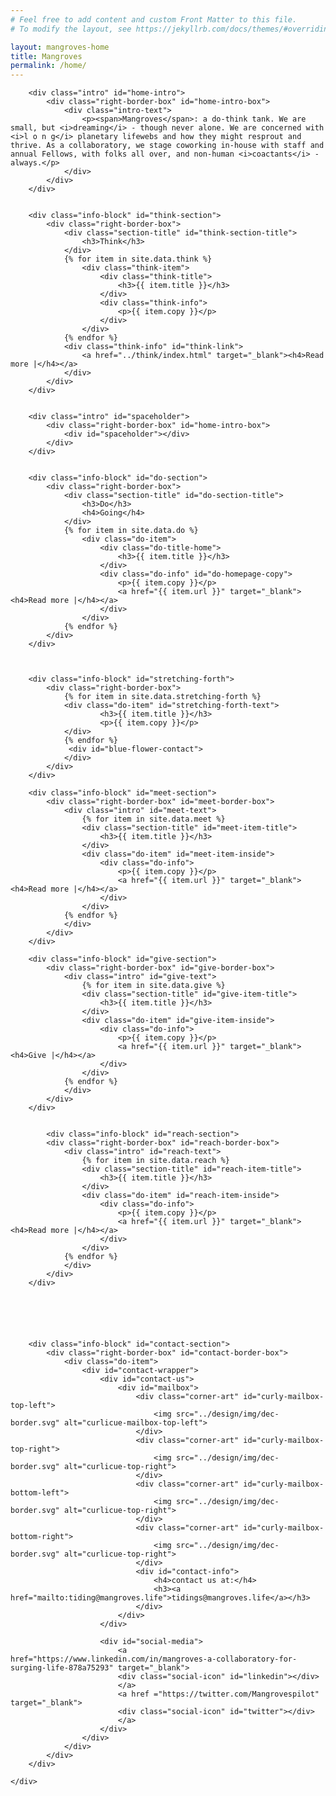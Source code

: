 ```yaml
---
# Feel free to add content and custom Front Matter to this file.
# To modify the layout, see https://jekyllrb.com/docs/themes/#overriding-theme-defaults

layout: mangroves-home
title: Mangroves
permalink: /home/
---
```


<head>
    <meta charset="UTF-8" />
    <meta name="viewport" content="width=device-width">
    <link rel="stylesheet" type="text/css" href="../css/styles.css" />
</head>

<body>
    <div id="wrapper">
        
        <div class="intro" id="home-intro">
            <div class="right-border-box" id="home-intro-box">
                <div class="intro-text">
                    <p><span>Mangroves</span>: a do-think tank. We are small, but <i>dreaming</i> - though never alone. We are concerned with <i>l o n g</i> planetary lifewebs and how they might resprout and thrive. As a collaboratory, we stage coworking in-house with staff and annual Fellows, with folks all over, and non-human <i>coactants</i> - always.</p>
                </div> 
            </div>
        </div>


        <div class="info-block" id="think-section">
            <div class="right-border-box">
                <div class="section-title" id="think-section-title">
                    <h3>Think</h3>
                </div>
                {% for item in site.data.think %}
                    <div class="think-item">
                        <div class="think-title">
                            <h3>{{ item.title }}</h3>
                        </div>
                        <div class="think-info">
                            <p>{{ item.copy }}</p>
                        </div>
                    </div>
                {% endfor %}
                <div class="think-info" id="think-link">
                    <a href="../think/index.html" target="_blank"><h4>Read more |</h4></a>
                </div>
            </div>
        </div>
        

        <div class="intro" id="spaceholder">
            <div class="right-border-box" id="home-intro-box">
                <div id="spaceholder"></div>
            </div>
        </div>


        <div class="info-block" id="do-section">
            <div class="right-border-box">
                <div class="section-title" id="do-section-title">
                    <h3>Do</h3>
                    <h4>Going</h4>
                </div>
                {% for item in site.data.do %}
                    <div class="do-item">
                        <div class="do-title-home">
                            <h3>{{ item.title }}</h3>
                        </div>
                        <div class="do-info" id="do-homepage-copy">
                            <p>{{ item.copy }}</p>
                            <a href="{{ item.url }}" target="_blank"><h4>Read more |</h4></a>
                        </div>
                    </div>
                {% endfor %}
            </div>
        </div>



        <div class="info-block" id="stretching-forth">
            <div class="right-border-box">
                {% for item in site.data.stretching-forth %}
                <div class="do-item" id="stretching-forth-text">
                        <h3>{{ item.title }}</h3>
                        <p>{{ item.copy }}</p>
                </div>
                {% endfor %}
                 <div id="blue-flower-contact">
                </div>
            </div>
        </div>

        <div class="info-block" id="meet-section">
            <div class="right-border-box" id="meet-border-box">
                <div class="intro" id="meet-text">
                    {% for item in site.data.meet %}
                    <div class="section-title" id="meet-item-title">
                        <h3>{{ item.title }}</h3>
                    </div>
                    <div class="do-item" id="meet-item-inside">
                        <div class="do-info">
                            <p>{{ item.copy }}</p>
                            <a href="{{ item.url }}" target="_blank"><h4>Read more |</h4></a>
                        </div>
                    </div>
                {% endfor %}
                </div>
            </div>
        </div>

        <div class="info-block" id="give-section">
            <div class="right-border-box" id="give-border-box">
                <div class="intro" id="give-text">
                    {% for item in site.data.give %}
                    <div class="section-title" id="give-item-title">
                        <h3>{{ item.title }}</h3>
                    </div>
                    <div class="do-item" id="give-item-inside">
                        <div class="do-info">
                            <p>{{ item.copy }}</p>
                            <a href="{{ item.url }}" target="_blank"><h4>Give |</h4></a>
                        </div>
                    </div>
                {% endfor %}
                </div>
            </div>
        </div>


            <div class="info-block" id="reach-section">
            <div class="right-border-box" id="reach-border-box">
                <div class="intro" id="reach-text">
                    {% for item in site.data.reach %}
                    <div class="section-title" id="reach-item-title">
                        <h3>{{ item.title }}</h3>
                    </div>
                    <div class="do-item" id="reach-item-inside">
                        <div class="do-info">
                            <p>{{ item.copy }}</p>
                            <a href="{{ item.url }}" target="_blank"><h4>Read more |</h4></a>
                        </div>
                    </div>
                {% endfor %}
                </div>
            </div>
        </div>






        <div class="info-block" id="contact-section">
            <div class="right-border-box" id="contact-border-box">
                <div class="do-item">
                    <div id="contact-wrapper">
                        <div id="contact-us">
                            <div id="mailbox">
                                <div class="corner-art" id="curly-mailbox-top-left">
                                    <img src="../design/img/dec-border.svg" alt="curlicue-mailbox-top-left">
                                </div>
                                <div class="corner-art" id="curly-mailbox-top-right">
                                    <img src="../design/img/dec-border.svg" alt="curlicue-top-right">
                                </div>
                                <div class="corner-art" id="curly-mailbox-bottom-left">
                                    <img src="../design/img/dec-border.svg" alt="curlicue-top-right">
                                </div>
                                <div class="corner-art" id="curly-mailbox-bottom-right">
                                    <img src="../design/img/dec-border.svg" alt="curlicue-top-right">
                                </div>
                                <div id="contact-info">
                                    <h4>contact us at:</h4>
                                    <h3><a href="mailto:tiding@mangroves.life">tidings@mangroves.life</a></h3>
                                </div>
                            </div>
                        </div>

                        <div id="social-media">
                            <a href="https://www.linkedin.com/in/mangroves-a-collaboratory-for-surging-life-878a75293" target="_blank">
                            <div class="social-icon" id="linkedin"></div>
                            </a>
                            <a href ="https://twitter.com/Mangrovespilot" target="_blank">
                            <div class="social-icon" id="twitter"></div>
                            </a>
                        </div>
                    </div>
                </div>
            </div>
        </div>
        
    </div>
</body>